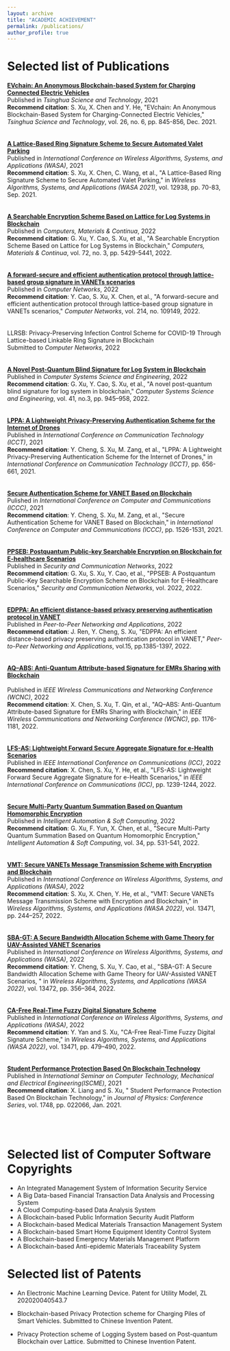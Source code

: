 ```yaml
---
layout: archive
title: "ACADEMIC ACHIEVEMENT"
permalink: /publications/
author_profile: true
---
```


Selected list of Publications
======

[**EVchain: An Anonymous Blockchain-based System for Charging Connected Electric Vehicles**](https://ieeexplore.ieee.org/stamp/stamp.jsp?tp=&arnumber=9449329)
<br>
Published in *Tsinghua Science and Technology*, 2021  
**Recommend citation**: S. Xu, X. Chen and Y. He, "EVchain: An Anonymous Blockchain-Based System for Charging-Connected Electric Vehicles," *Tsinghua Science and Technology*, vol. 26, no. 6, pp. 845-856, Dec. 2021.
<br><br><br>
[**A Lattice-Based Ring Signature Scheme to Secure Automated Valet Parking**](https://link.springer.com/chapter/10.1007%2F978-3-030-86130-8_6)  
Published in *International Conference on Wireless Algorithms, Systems, and Applications (WASA)*, 2021  
**Recommend citation**: S. Xu, X. Chen, C. Wang, et al., "A Lattice-Based Ring Signature Scheme to Secure Automated Valet Parking," in *Wireless Algorithms, Systems, and Applications (WASA 2021)*, vol. 12938, pp. 70-83, Sep. 2021.
<br><br><br>
[**A Searchable Encryption Scheme Based on Lattice for Log Systems in Blockchain**](https://www.techscience.com/cmc/v72n3/47564)
<br>
Published in *Computers, Materials & Continua*, 2022
<br>
**Recommend citation**: G. Xu, Y. Cao, S. Xu, et al., "A Searchable Encryption Scheme Based on Lattice for Log Systems in Blockchain," *Computers, Materials & Continua*, vol. 72, no. 3, pp. 5429-5441, 2022.
<br><br><br>
[**A forward-secure and efficient authentication protocol through lattice-based group signature in VANETs scenarios**](https://www.sciencedirect.com/science/article/abs/pii/S1389128622002626)
<br>
Published in *Computer Networks*, 2022
<br>
**Recommend citation**: Y. Cao, S. Xu, X. Chen, et al., "A forward-secure and efficient authentication protocol through lattice-based group signature in VANETs scenarios," *Computer Networks*, vol. 214, no. 109149, 2022.
<br><br><br>
LLRSB: Privacy-Preserving Infection Control Scheme for COVID-19 Through Lattice-based Linkable Ring Signature in Blockchain
<br>
Submitted to *Computer Networks*, 2022
<br><br><br>
[**A Novel Post-Quantum Blind Signature for Log System in Blockchain**](https://www.techscience.com/csse/v41n3/45554)
<br>
Published in *Computer Systems Science and Engineering*, 2022
<br>
**Recommend citation**: G. Xu, Y. Cao, S. Xu, et al., "A novel post-quantum blind signature for log system in blockchain," *Computer Systems Science and Engineering*, vol. 41, no.3, pp. 945–958, 2022.
<br><br><br>
[**LPPA: A Lightweight Privacy-Preserving Authentication Scheme for the Internet of Drones**](https://ieeexplore.ieee.org/document/9658014)
<br>
Published in *International Conference on Communication Technology (ICCT)*, 2021
<br>
**Recommend citation**: Y. Cheng, S. Xu, M. Zang, et al., "LPPA: A Lightweight Privacy-Preserving Authentication Scheme for the Internet of Drones," in *International Conference on Communication Technology (ICCT)*, pp. 656-661, 2021.
<br><br><br>
[**Secure Authentication Scheme for VANET Based on Blockchain**](https://ieeexplore.ieee.org/document/9674693)
<br>
Pulished in *International Conference on Computer and Communications (ICCC)*, 2021
<br>
**Recommend citation**: Y. Cheng, S. Xu, M. Zang, et al., "Secure Authentication Scheme for VANET Based on Blockchain," in *International Conference on Computer and Communications (ICCC)*, pp. 1526-1531, 2021.
<br><br><br>
[**PPSEB: Postquantum Public-key Searchable Encryption on Blockchain for E-healthcare Scenarios**](https://www.hindawi.com/journals/scn/2022/3368819/)
<br>
Published in *Security and Communication Networks*, 2022
<br>
**Recommend citation**: G. Xu, S. Xu, Y. Cao, et al., "PPSEB: A Postquantum Public-Key Searchable Encryption Scheme on Blockchain for E-Healthcare Scenarios," *Security and Communication Networks*, vol. 2022, 2022.
<br><br><br>
[**EDPPA: An efficient distance-based privacy preserving authentication protocol in VANET**](https://link.springer.com/article/10.1007/s12083-022-01297-5) 
<br>
Published in *Peer-to-Peer Networking and Applications*, 2022
<br>
**Recommend citation**: J. Ren, Y. Cheng, S. Xu, "EDPPA: An efficient distance-based privacy preserving authentication protocol in VANET," *Peer-to-Peer Networking and Applications*, vol.15, pp.1385-1397, 2022.
<br><br><br>
[**AQ–ABS: Anti-Quantum Attribute-based Signature for EMRs Sharing with Blockchain**](https://ieeexplore.ieee.org/document/9771830)  
<br>
Published in *IEEE Wireless Communications and Networking Conference (WCNC)*, 2022
<br>
**Recommend citation**: X. Chen, S. Xu, T. Qin, et al., "AQ–ABS: Anti-Quantum Attribute-based Signature for EMRs Sharing with Blockchain," in *IEEE Wireless Communications and Networking Conference (WCNC)*, pp. 1176-1181, 2022.
<br><br><br>
[**LFS-AS: Lightweight Forward Secure Aggregate Signature for e-Health Scenarios**](https://ieeexplore.ieee.org/document/9838582)
<br>
Published in *IEEE International Conference on Communications (ICC)*, 2022
<br>
**Recommend citation**: X. Chen, S. Xu, Y. He, et al., "LFS-AS: Lightweight Forward Secure Aggregate Signature for e-Health Scenarios," in *IEEE International Conference on Communications (ICC)*, pp. 1239-1244, 2022.
<br><br><br>
[**Secure Multi-Party Quantum Summation Based on Quantum Homomorphic Encryption**](https://www.techscience.com/iasc/v34n1/47381)
<br>
Published in *Intelligent Automation & Soft Computing*, 2022
<br>
**Recommend citation**: G. Xu, F. Yun, X. Chen, et al., "Secure Multi-Party Quantum Summation Based on Quantum Homomorphic Encryption," *Intelligent Automation & Soft Computing*, vol. 34, pp. 531-541, 2022.
<br><br><br>
[**VMT: Secure VANETs Message Transmission Scheme with Encryption and Blockchain**](https://link.springer.com/chapter/10.1007/978-3-031-19208-1_21)
<br>
Published in *International Conference on Wireless Algorithms, Systems, and Applications (WASA)*, 2022
<br>
**Recommend citation**: S. Xu, X. Chen, Y. He, et al., "VMT: Secure VANETs Message Transmission Scheme with Encryption and Blockchain," in *Wireless Algorithms, Systems, and Applications (WASA 2022)*, vol. 13471, pp. 244–257, 2022.
<br><br><br>
[**SBA-GT: A Secure Bandwidth Allocation Scheme with Game Theory for UAV-Assisted VANET Scenarios**](https://link.springer.com/chapter/10.1007/978-3-031-19214-2_29)
<br>
Published in *International Conference on Wireless Algorithms, Systems, and Applications (WASA)*, 2022
<br>
**Recommend citation**: Y. Cheng, S. Xu, Y. Cao, et al., "SBA-GT: A Secure Bandwidth Allocation Scheme with Game Theory for UAV-Assisted VANET Scenarios,
" in *Wireless Algorithms, Systems, and Applications (WASA 2022)*, vol. 13472, pp. 356–364, 2022.
<br><br><br>
[**CA-Free Real-Time Fuzzy Digital Signature Scheme**](https://link.springer.com/chapter/10.1007/978-3-031-19208-1_39)
<br>
Published in *International Conference on Wireless Algorithms, Systems, and Applications (WASA)*, 2022
<br>
**Recommend citation**: Y. Yan and S. Xu, "CA-Free Real-Time Fuzzy Digital Signature Scheme," in *Wireless Algorithms, Systems, and Applications (WASA 2022)*, vol. 13471, pp. 479–490, 2022.
<br><br><br>
[**Student Performance Protection Based On Blockchain Technology**](https://iopscience.iop.org/article/10.1088/1742-6596/1748/2/022006/pdf)  
Published in *International Seminar on Computer Technology, Mechanical and Electrical Engineering(ISCME)*, 2021
<br>
**Recommend citation**: X. Liang and S. Xu, " Student Performance Protection Based On Blockchain Technology," in *Journal of Physics: Conference Series*, vol. 1748, pp. 022066, Jan. 2021.
<br><br><br><br>

Selected list of Computer Software Copyrights
======

* An Integrated Management System of Information Security Service
* A Big Data-based Financial Transaction Data Analysis and Processing System
* A Cloud Computing-based Data Analysis System
* A Blockchain-based Public Information Security Audit Platform
* A Blockchain-based Medical Materials Transaction Management System
* A Blockchain-based Smart Home Equipment Identity Control System
* A Blockchain-based Emergency Materials Management Platform
* A Blockchain-based Anti-epidemic Materials Traceability System

  
  
Selected list of Patents
======
  * An Electronic Machine Learning Device. Patent for Utility Model, ZL 202020040543.7

  * Blockchain-based Privacy Protection scheme for Charging Piles of Smart Vehicles. Submitted to Chinese Invention Patent.

  * Privacy Protection scheme of Logging System based on Post-quantum Blockchain over Lattice. Submitted to Chinese Invention Patent.




